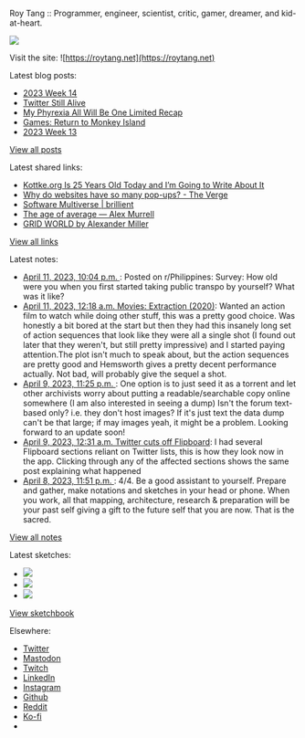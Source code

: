 Roy Tang :: Programmer, engineer, scientist, critic, gamer, dreamer, and kid-at-heart.

![](https://roytang.net/static/img/profile.jpg)

Visit the site: ![https://roytang.net](https://roytang.net)

Latest blog posts:

- [2023 Week 14](https://roytang.net/2023/04/2023-week-14/)
- [Twitter Still Alive](https://roytang.net/2023/04/twitter-still-alive/)
- [My Phyrexia All Will Be One Limited Recap](https://roytang.net/2023/04/mtgone-limited-recap/)
- [Games: Return to Monkey Island](https://roytang.net/2023/04/return-to-monkey-island/)
- [2023 Week 13](https://roytang.net/2023/04/2023-week-13/)

[View all posts](https://roytang.net/blog)

Latest shared links:

- [Kottke.org Is 25 Years Old Today and I’m Going to Write About It](https://roytang.net/2023/04/312e8d56a905c1e11babe78cdf7b2c06/)
- [Why do websites have so many pop-ups? - The Verge](https://roytang.net/2023/04/d2efc98dd14da8c984fef54ce6be90d5/)
- [Software Multiverse | brillient](https://roytang.net/2023/04/3728405de2d29c7ef52d9e80a9b35ffc/)
- [The age of average — Alex Murrell](https://roytang.net/2023/04/c8018bca091ca3605c0bc37620a27e4d/)
- [GRID WORLD by Alexander Miller](https://roytang.net/2023/04/ee85e3913067bbd4d6628f2f728918c3/)

[View all links](https://roytang.net/links)

Latest notes:

- [April 11, 2023, 10:04 p.m. ](https://roytang.net/2023/04/12ikvom/): Posted on r/Philippines: Survey: How old were you when you first started taking public transpo by yourself? What was it like?
- [April 11, 2023, 12:18 a.m. Movies: Extraction (2020)](https://roytang.net/2023/04/extraction-2020/): Wanted an action film to watch while doing other stuff, this was a pretty good choice. Was honestly a bit bored at the start but then they had this insanely long set of action sequences that look like they were all a single shot (I found out later that they weren&#x27;t, but still pretty impressive) and I started paying attention.The plot isn&#x27;t much to speak about, but the action sequences are pretty good and Hemsworth gives a pretty decent performance actually. Not bad, will probably give the sequel a shot.
- [April 9, 2023, 11:25 p.m. ](https://roytang.net/2023/04/jfkvndb/): One option is to just seed it as a torrent and let other archivists worry about putting a readable/searchable copy online somewhere (I am also interested in seeing a dump) Isn&#x27;t the forum text-based only? i.e. they don&#x27;t host images? If it&#x27;s just text the data dump can&#x27;t be that large; if may images yeah, it might be a problem. Looking forward to an update soon!
- [April 9, 2023, 12:31 a.m. Twitter cuts off Flipboard](https://roytang.net/2023/04/6a8aa4fb02edb36018d3674551804fea/): I had several Flipboard sections reliant on Twitter lists, this is how they look now in the app. Clicking through any of the affected sections shows the same post explaining what happened
- [April 8, 2023, 11:51 p.m. ](https://roytang.net/2023/04/1644729724760117248/): 4/4. Be a good assistant to yourself. Prepare and gather, make notations and sketches in your head or phone. When you work, all that mapping, architecture, research &amp; preparation will be your past self giving a gift to the future self that you are now. That is the sacred.

[View all notes](https://roytang.net/notes)

Latest sketches:


- ![](https://roytang.net/media/cache/3c/da/3cda657c471879c3cfa81b898b810cd6.jpg)
- ![](https://roytang.net/media/cache/a2/60/a260eacc913ee7c542024b154923702f.jpg)
- ![](https://roytang.net/media/cache/e0/88/e0888b7f7a1e342aba8cced2a0784cc4.jpg)

[View sketchbook](https://roytang.net/albums/sketchbook)


Elsewhere:

- [Twitter](https://twitter.com/roytang)
- [Mastodon](https://indieweb.social/@roytang)
- [Twitch](https://twitch.tv/twitchyroy)
- [LinkedIn](https://www.linkedin.com/in/roytang)
- [Instagram](https://instagram.com/roytang0400)
- [Github](https://github.com/roytang)
- [Reddit](https://reddit.com/u/hungryroy)
- [Ko-fi](https://ko-fi.com/roytang)
- [](mailto:hello@roytang.net)